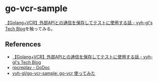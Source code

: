 # go-vcr-sample

[【Golang\+VCR】外部APIとの通信を保存してテストに使用する話 \- yyh\-gl's Tech Blog](https://yyh-gl.github.io/tech-blog/blog/golang-vcr/)を触ってみる。




## References
- [【Golang\+VCR】外部APIとの通信を保存してテストに使用する話 \- yyh\-gl's Tech Blog](https://yyh-gl.github.io/tech-blog/blog/golang-vcr/)
- [rpcreplay \- GoDoc](https://godoc.org/cloud.google.com/go/rpcreplay)
- [yyh\-gl/go\-vcr\-sample: go\-vcr 使ってみた](https://github.com/yyh-gl/go-vcr-sample)